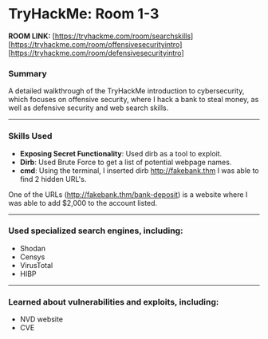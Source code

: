 # TryHackMe: Room 1-3

**ROOM LINK:** [https://tryhackme.com/room/searchskills] [https://tryhackme.com/room/offensivesecurityintro] [https://tryhackme.com/room/defensivesecurityintro]

### Summary
A detailed walkthrough of the TryHackMe introduction to cybersecurity, which focuses on offensive security, where I hack a bank to steal money,  as well as defensive security and web search skills.

---

### Skills Used 
* **Exposing Secret Functionality**:  Used dirb as a tool to exploit.
* **Dirb**: Used Brute Force to get a list of potential webpage names.
* **cmd**: Using the terminal, I inserted dirb http://fakebank.thm I was able to find 2 hidden URL's.

One of the URLs (http://fakebank.thm/bank-deposit) is a website where I was able to add $2,000 to the account listed.

---

### Used specialized search engines, including:
* Shodan
* Censys
* VirusTotal
* HIBP

---

### Learned about vulnerabilities and exploits, including:
* NVD website
* CVE
